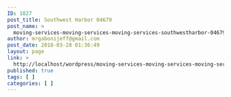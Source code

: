 ```yaml
---
ID: 1827
post_title: Southwest Harbor 04679
post_name: >
  moving-services-moving-services-moving-services-southwestharbor-04679
author: mrgabonijeff@gmail.com
post_date: 2018-03-28 01:36:49
layout: page
link: >
  http://localhost/wordpress/moving-services-moving-services-moving-services-southwestharbor-04679/
published: true
tags: [ ]
categories: [ ]
---
```

